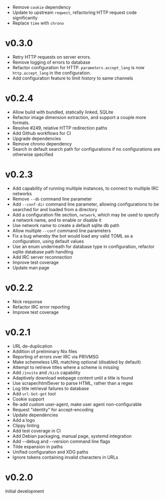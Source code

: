 - Remove `cookie` dependency
- Update to upstream `reqwest`, refactoring HTTP request code significantly
- Replace `time` with `chrono`

# v0.3.0

- Retry HTTP requests on server errors.
- Remove logging of errors to database
- Refactor configuration for HTTP. `parameters.accept_lang` is now
  `http.accept_lang` in the configuration.
- Add configuration feature to limit history to same channels

# v0.2.4

- Allow build with bundled, statically linked, SQLite
- Refactor image dimension extraction, and support a couple more formats.
- Resolve #249, relative HTTP redirection paths
- Add Github workflows for CI
- Upgrade dependencies
- Remove chrono dependency
- Search in default search path for configurations if no configurations are
  otherwise specified

# v0.2.3

- Add capability of running multiple instances, to connect to multiple IRC
  networks
- Remove `--db` command line parameter
- Add `--conf-dir` command line parameter, allowing configurations to be
  searched for and loaded from a directory
- Add a configuration file section, `network`, which may be used to specify a
  network name, and to enable or disable it
- Use network name to create a default sqlite db path
- Allow multiple `--conf` command line parameters
- Fix a bug whereby the bot would load any valid TOML as a configuration, using
  default values
- Use an enum underneath for database type in configuration, refactor sqlite
  database path handling
- Add IRC server reconnection
- Improve test coverage
- Update man page

# v0.2.2

- Nick response
- Refactor IRC error reporting
- Improve test coverage

# v0.2.1

- URL de-duplication
- Addition of preliminary Nix files
- Reporting of errors over IRC via PRIVMSG
- Make schemeless URL matching optional (disabled by default)
- Attempt to retrieve titles where a scheme is missing
- Add `/invite` and `/kick` capability
- Adaptively download webpage content until a title is found
- Use scraper/html5ever to parse HTML, rather than a regex
- Log title retrieval failures to database
- Add `url-bot-get` tool
- Cookie support
- Re-add custom user-agent, make user agent non-configurable
- Request "identity" for accept-encoding
- Update dependencies
- Add a logo
- Clippy linting
- Add test coverage in CI
- Add Debian packaging, manual page, systemd integration
- Add --debug and --version command line flags
- Tilde expansion in paths
- Unified configuration and XDG paths
- Ignore tokens containing invalid characters in URLs

# v0.2.0

Initial development
